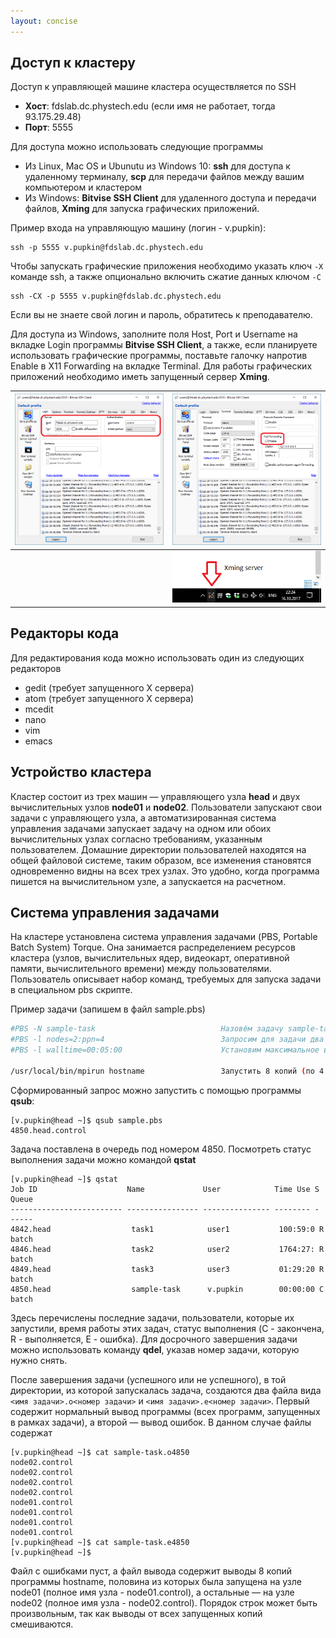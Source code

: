 ```yaml
---
layout: concise
---
```


## Доступ к кластеру
Доступ к управляющей машине кластера осуществляется по SSH
* **Хост**: fdslab.dc.phystech.edu (если имя не работает, тогда 93.175.29.48)
* **Порт**: 5555

Для доступа можно использовать следующие программы
* Из Linux, Mac OS и Ubunutu из Windows 10: **ssh** для доступа к удаленному терминалу, **scp** для передачи файлов между вашим компьютером и кластером
* Из Windows: **Bitvise SSH Client** для удаленного доступа и передачи файлов, **Xming** для запуска графических приложений.

Пример входа на управляющую машину (логин - v.pupkin):

    ssh -p 5555 v.pupkin@fdslab.dc.phystech.edu

Чтобы запускать графические приложения необходимо указать ключ ``-X`` команде ssh, а также опционально включить сжатие данных ключом ``-C``

    ssh -CX -p 5555 v.pupkin@fdslab.dc.phystech.edu

Если вы не знаете свой логин и пароль, обратитесь к преподавателю.

Для доступа из Windows, заполните поля Host, Port и Username на вкладке Login программы **Bitvise SSH Client**, а также, если планируете использовать графические программы, поставьте галочку напротив Enable в X11 Forwarding на вкладке Terminal. Для работы графических приложений необходимо иметь запущенный сервер **Xming**.

| ![Login](https://github.com/CompMathGroup/ParProg/raw/master/login.png) | ![Forwarding](https://github.com/CompMathGroup/ParProg/raw/master/forwarding.png) |
|-|-|
||![X server](https://github.com/CompMathGroup/ParProg/raw/master/Xming.png)|

## Редакторы кода
Для редактирования кода можно использовать один из следующих редакторов
* gedit (требует запущенного X сервера)
* atom (требует запущенного X сервера)
* mcedit
* nano
* vim
* emacs

## Устройство кластера
Кластер состоит из трех машин — управляющего узла **head** и двух вычислительных узлов **node01** и **node02**. Пользователи запускают свои задачи с управляющего узла, а автоматизированная система управления задачами запускает задачу на одном или обоих вычислительных узлах согласно требованиям, указанным пользователем.
Домашние директории пользователей находятся на общей файловой системе, таким образом, все изменения становятся одновременно видны на всех трех узлах. Это удобно, когда программа пишется на вычислительном узле, а запускается на расчетном.

## Система управления задачами
На кластере установлена система управления задачами (PBS, Portable Batch System) Torque. Она занимается распределением ресурсов кластера (узлов, вычислительных ядер, видеокарт, оперативной памяти, вычислительного времени) между пользователями. Пользователь описывает набор команд, требуемых для запуска задачи в специальном pbs скрипте.

Пример задачи (запишем в файл sample.pbs)
```bash
#PBS -N sample-task                            Назовём задачу sample-task
#PBS -l nodes=2:ppn=4                          Запросим для задачи два узла, по 4 ядра на узле
#PBS -l walltime=00:05:00                      Установим максимальное время работы задачи 5 минут
    
/usr/local/bin/mpirun hostname                 Запустить 8 копий (по 4 на каждом узле) программы hostname
```

Сформированный запрос можно запустить с помощью программы **qsub**:

    [v.pupkin@head ~]$ qsub sample.pbs
    4850.head.control

Задача поставлена в очередь под номером 4850. Посмотреть статус выполнения задачи можно командой **qstat**

    [v.pupkin@head ~]$ qstat
    Job ID                    Name             User            Time Use S Queue
    ------------------------- ---------------- --------------- -------- - -----
    4842.head                  task1            user1           100:59:0 R batch
    4846.head                  task2            user2           1764:27: R batch
    4849.head                  task3            user3           01:29:20 R batch
    4850.head                  sample-task      v.pupkin        00:00:00 C batch

Здесь перечислены последние задачи, пользователи, которые их запустили, время работы этих задач, статус выполнения (C - закончена, R - выполняется, E - ошибка). Для досрочного завершения задачи можно использовать команду **qdel**, указав номер задачи, которую нужно снять.

После завершения задачи (успешного или не успешного), в той директории, из которой запускалась задача, создаются два файла вида `<имя задачи>.o<номер задачи>` и `<имя задачи>.e<номер задачи>`. Первый содержит нормальный вывод программы (всех программ, запущенных в рамках задачи), а второй — вывод ошибок. В данном случае файлы содержат

    [v.pupkin@head ~]$ cat sample-task.o4850 
    node02.control
    node02.control
    node02.control
    node02.control
    node01.control
    node01.control
    node01.control
    node01.control
    [v.pupkin@head ~]$ cat sample-task.e4850 
    [v.pupkin@head ~]$ 

Файл с ошибками пуст, а файл вывода содержит выводы 8 копий программы hostname, половина из которых была запущена на узле node01 (полное имя узла - node01.control), а остальные — на узле node02 (полное имя узла - node02.control). Порядок строк может быть произвольным, так как выводы от всех запущенных копий смешиваются.
